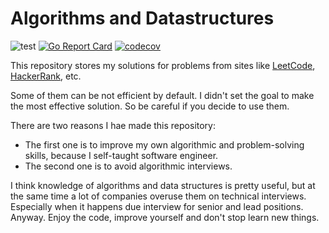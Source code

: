 # Algorithms and Datastructures

![test](https://github.com/idexter/algorithms-and-datastructures/workflows/test/badge.svg)
[![Go Report Card](https://goreportcard.com/badge/github.com/idexter/algorithms-and-datastructures)](https://goreportcard.com/report/github.com/idexter/algorithms-and-datastructures)
[![codecov](https://codecov.io/gh/idexter/algorithms-and-datastructures/branch/master/graph/badge.svg?token=LHA4hN5boC)](undefined)

This repository stores my solutions for problems from sites like [LeetCode](https://leetcode.com), [HackerRank](https://hackerrank.com), etc.

Some of them can be not efficient by default. I didn't set the goal to make the most effective solution. So be careful if you decide to use them.

There are two reasons I hae made this repository:
- The first one is to improve my own algorithmic and problem-solving skills, because I self-taught software engineer.
- The second one is to avoid algorithmic interviews.

I think knowledge of algorithms and data structures is pretty useful, but at the same time a lot of companies overuse them on technical interviews.
Especially when it happens due interview for senior and lead positions. Anyway. Enjoy the code, improve yourself and don't stop learn new things.
